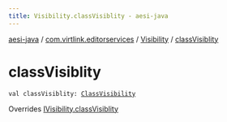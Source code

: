 ```yaml
---
title: Visibility.classVisiblity - aesi-java
---
```


[aesi-java](../../index.html) / [com.virtlink.editorservices](../index.html) / [Visibility](index.html) / [classVisiblity](.)

# classVisiblity

`val classVisiblity: `[`ClassVisibility`](../-class-visibility/index.html)

Overrides [IVisibility.classVisiblity](../-i-visibility/class-visiblity.html)

